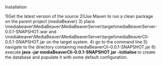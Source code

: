 Installation 

1)Get the latest version of the source
2)Use Maven to run a clean package on the parent project (mediaBeaver)
3) place \mediabeaver\MediaBeaver\MediaBeaverServer\target\mediaBeaverServer-0.0.1-SNAPSHOT.war and \mediabeaver\MediaBeaver\MediaBeaverServer\target\mediaBeaverCli-0.0.1-SNAPSHOT.jar 
on the target system. 
4) go to the command line
5) navigate to the directory containing mediaBeaverCli-0.0.1-SNAPSHOT.jar
6) execute <b>java -jar mediaBeaverCli-0.0.1-SNAPSHOT.jar -initialise </b> to create the database and populate it with some default configuration.




